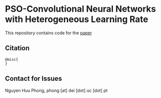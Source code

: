 # PSO-Convolutional Neural Networks with Heterogeneous Learning Rate
This repository contains code for the [paper](https://arxiv.org/abs/)

## Citation
```citation
@misc{
}
```

## Contact for Issues
Nguyen Huu Phong, phong [at] dei [dot] uc [dot] pt</br>
